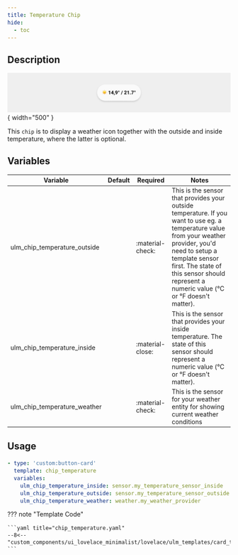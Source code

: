 ```yaml
---
title: Temperature Chip
hide:
  - toc
---
```

<!-- markdownlint-disable MD046 -->

## Description

![example-image](../../assets/img/ulm_chips/chip_temperature.png){ width="500" }

This `chip` is to display a weather icon together with the outside and inside temperature, where the latter is optional.

## Variables

| Variable | Default | Required         | Notes             |
|----------|---------|------------------|-------------------|
| ulm_chip_temperature_outside     |         | :material-check: | This is the sensor that provides your outside temperature. If you want to use eg. a temperature value from your weather provider, you'd need to setup a template sensor first. The state of this sensor should represent a numeric value (°C or °F doesn't matter).  |
|ulm_chip_temperature_inside|   | :material-close: | This is the sensor that provides your inside temperature. The state of this sensor should represent a numeric value (°C or °F doesn't matter). |
|ulm_chip_temperature_weather|   | :material-check: | This is the sensor for your weather entity for showing current weather conditions|

## Usage

```yaml
- type: 'custom:button-card'
  template: chip_temperature
  variables:
    ulm_chip_temperature_inside: sensor.my_temperature_sensor_inside
    ulm_chip_temperature_outside: sensor.my_temperature_sensor_outside
    ulm_chip_temperature_weather: weather.my_weather_provider
```

??? note "Template Code"

    ```yaml title="chip_temperature.yaml"
    --8<-- "custom_components/ui_lovelace_minimalist/lovelace/ulm_templates/card_templates/chips/chip_temperature.yaml"
    ```

